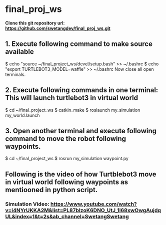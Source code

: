 # final_proj_ws

**Clone this git repository url: https://github.com/swetangdev/final_proj_ws.git**

## **1. Execute following command to make source available**
$ echo "source ~/final_project_ws/devel/setup.bash" >> ~/.bashrc
$ echo "export TURTLEBOT3_MODEL=waffle" >> ~/.bashrc
Now close all open terminals.


## **2. Execute following commands in one terminal: This will launch turtlebot3 in virtual world**
$ cd ~/final_project_ws
$ catkin_make
$ roslaunch my_simulation my_world.launch

## **3. Open another terminal and execute following command to move the robot following waypoints.**
$ cd ~/final_project_ws
$ rosrun my_simulation waypoint.py

## **Following is the video of how Turtblebot3 move in virtual world following waypoints as mentiooned in python script.**
### Simulation Video: https://www.youtube.com/watch?v=i4NYrUKKA2M&list=PL87blzoK6DNO_UtJ_1l68xwOwgAujdqUL&index=1&t=2s&ab_channel=SwetangSwetang
